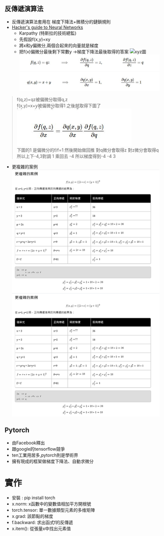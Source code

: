## 反傳遞演算法
* 反傳遞演算法套用在 梯度下降法+微積分的鏈鎖規則
* [Hacker's guide to Neural Networks](http://karpathy.github.io/neuralnets/)
  * Karpathy (特斯拉的技術總監)  
  * 先假設f(x,y)=xy
  * 將x和y偏微分,兩個合起來的向量就是梯度
  * 把f(x)偏微分最後剩下常數y ->梯度下降法最後取得的答案
![xyz圖](https://github.com/sleepy9487/ai109b/blob/main/ai-image/xyz%E5%9C%96.png)
![公式1](https://github.com/sleepy9487/ai109b/blob/main/ai-image/%E5%85%AC%E5%BC%8F1.JPG)
![公式2](https://github.com/sleepy9487/ai109b/blob/main/ai-image/%E5%85%AC%E5%BC%8F2.JPG)
>f(q,z)=qz被偏微分取得q,z  
>f(x,y)=x+y被偏微分取得1
>之後就取得下圖了
![公式3](https://github.com/sleepy9487/ai109b/blob/main/ai-image/%E5%85%AC%E5%BC%8F3.JPG)  
>下圖的1 是偏微分的f/f=1 然後開始做回推
>對q微分會取得z 對z微分會取得q 所以上下-4,3對調
>1 乘回去 -4 所以梯度得到-4 -4 3
* 更複雜的案例  
![更複雜的案例](https://github.com/sleepy9487/ai109b/blob/main/ai-image/%E6%9B%B4%E8%A4%87%E9%9B%9C%E7%9A%84%E6%A1%88%E4%BE%8B.png)  
![更複雜的案例-解](https://github.com/sleepy9487/ai109b/blob/main/ai-image/%E6%9B%B4%E8%A4%87%E9%9B%9C%E7%9A%84%E6%A1%88%E4%BE%8B.png)  

## Pytorch  
* 由Facebook釋出
* 跟google的tensorflow競爭
* ten工業用居多,pytorch則是學術界
* 擁有現成的框架做梯度下降法、自動求微分
# 實作  
* 安裝 : pip install torch
* x.norm: x函數中的變數值相加平方開根號
* torch.tensor: 單一數據類型元素的多维矩陣
* x.grad: 該節點的梯度
* f.backward: 求出函式f的反傳遞
* x.item(): 從張量x中找出元素值

